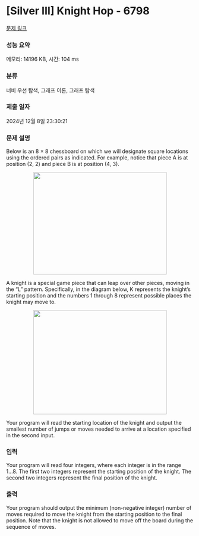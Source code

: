 # [Silver III] Knight Hop - 6798 

[문제 링크](https://www.acmicpc.net/problem/6798) 

### 성능 요약

메모리: 14196 KB, 시간: 104 ms

### 분류

너비 우선 탐색, 그래프 이론, 그래프 탐색

### 제출 일자

2024년 12월 8일 23:30:21

### 문제 설명

<p>Below is an 8 × 8 chessboard on which we will designate square locations using the ordered pairs as indicated. For example, notice that piece A is at position (2, 2) and piece B is at position (4, 3).</p>

<p style="text-align: center;"><img alt="" src="https://onlinejudgeimages.s3.amazonaws.com/problem/6798/%EC%8A%A4%ED%81%AC%EB%A6%B0%EC%83%B7%202017-03-24%20%EC%98%A4%ED%9B%84%202.17.58.png" style="height:275px; width:359px"></p>

<p>A knight is a special game piece that can leap over other pieces, moving in the “L” pattern. Specifically, in the diagram below, K represents the knight’s starting position and the numbers 1 through 8 represent possible places the knight may move to.</p>

<p style="text-align: center;"><img alt="" src="https://onlinejudgeimages.s3.amazonaws.com/problem/6798/%EC%8A%A4%ED%81%AC%EB%A6%B0%EC%83%B7%202017-03-24%20%EC%98%A4%ED%9B%84%202.18.32.png" style="height:280px; width:359px"></p>

<p>Your program will read the starting location of the knight and output the smallest number of jumps or moves needed to arrive at a location specified in the second input.</p>

### 입력 

 <p>Your program will read four integers, where each integer is in the range 1...8. The first two integers represent the starting position of the knight. The second two integers represent the final position of the knight.</p>

### 출력 

 <p>Your program should output the minimum (non-negative integer) number of moves required to move the knight from the starting position to the final position. Note that the knight is not allowed to move off the board during the sequence of moves.</p>

